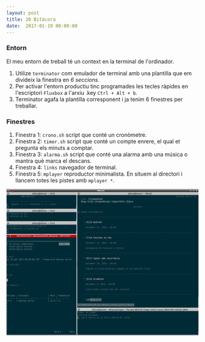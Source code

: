 ```yaml
---
layout: post
title: 20 Bitàcora
date:  2017-01-19 00:00:00
---
```


### Entorn

El meu entorn de treball té un context en la terminal de l'ordinador.

1. Utilize `terminator` com emulador de terminal amb una plantilla que em divideix la finestra en *6 seccions*.
2. Per activar l'entorn productiu tinc programades les tecles ràpides en l'escriptori `Fluxbox` a l'arxiu .key `Ctrl + Alt + b`.
3. Terminator agafa la plantilla corresponent i ja tenim 6 finestres per treballar.

### Finestres

1. Finestra 1: `crono.sh` script que conté un cronòmetre.
2. Finestra 2: `timer.sh` script que conté un compte enrere, el qual et pregunta els minuts a comptar.
3. Finestra 3: `alarma.sh` script que conté una alarma amb una música o mantra què marca el descans.
4. Finestra 4: `links` navegador de terminal.
5. Finestra 5: `mplayer` reproductor minimalista. En situem al directori i llancem totes les pistes amb `mplayer *`.

![bitacora](/img/bitacora.png)

